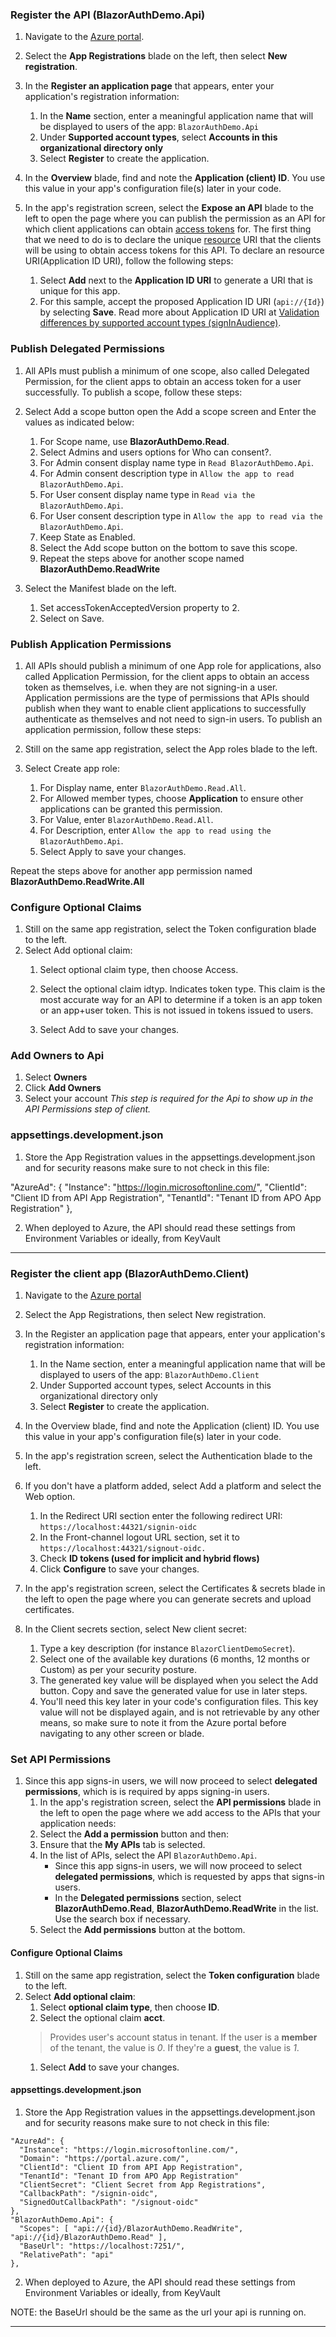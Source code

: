 ### Register the API (BlazorAuthDemo.Api)

1.  Navigate to the [Azure portal](https://portal.azure.com).

2.  Select the **App Registrations** blade on the left, then select **New registration**.

3.  In the **Register an application page** that appears, enter your application's registration information:
    1.  In the **Name** section, enter a meaningful application name that will be displayed to users of the app: `BlazorAuthDemo.Api`
    2.  Under **Supported account types**, select **Accounts in this organizational directory only**
    3.  Select **Register** to create the application.

4.  In the **Overview** blade, find and note the **Application (client) ID**. You use this value in your app's configuration file(s) later in your code.

5.  In the app's registration screen, select the **Expose an API** blade to the left to open the page where you can publish the permission as an API for which client applications can obtain [access tokens](https://aka.ms/access-tokens) for. The first thing that we need to do is to declare the unique [resource](https://docs.microsoft.com/azure/active-directory/develop/v2-oauth2-auth-code-flow) URI that the clients will be using to obtain access tokens for this API. To declare an resource URI(Application ID URI), follow the following steps:
    1.  Select **Add** next to the **Application ID URI** to generate a URI that is unique for this app.
    2.  For this sample, accept the proposed Application ID URI (`api://{Id}`) by selecting **Save**. Read more about Application ID URI at [Validation differences by supported account types (signInAudience)](https://docs.microsoft.com/azure/active-directory/develop/supported-accounts-validation).

### Publish Delegated Permissions

1. All APIs must publish a minimum of one scope, also called Delegated Permission, for the client apps to obtain an access token for a user successfully. To publish a scope, follow these steps:

2. Select Add a scope button open the Add a scope screen and Enter the values as indicated below:
    1. For Scope name, use **BlazorAuthDemo.Read**.
    2. Select Admins and users options for Who can consent?.
    3. For Admin consent display name type in `Read BlazorAuthDemo.Api`.
    4. For Admin consent description type in `Allow the app to read BlazorAuthDemo.Api`.
    5. For User consent display name type in `Read via the BlazorAuthDemo.Api`.
    6. For User consent description type in `Allow the app to read via the BlazorAuthDemo.Api`.
    7. Keep State as Enabled.
    8. Select the Add scope button on the bottom to save this scope.
    9. Repeat the steps above for another scope named **BlazorAuthDemo.ReadWrite**

1. Select the Manifest blade on the left.
    1. Set accessTokenAcceptedVersion property to 2.
    2. Select on Save.

### Publish Application Permissions

1. All APIs should publish a minimum of one App role for applications, also called Application Permission, for the client apps to obtain an access token as themselves, i.e. when they are not signing-in a user. Application permissions are the type of permissions that APIs should publish when they want to enable client applications to successfully authenticate as themselves and not need to sign-in users. To publish an application permission, follow these steps:

2. Still on the same app registration, select the App roles blade to the left.

3. Select Create app role:

    1. For Display name, enter `BlazorAuthDemo.Read.All`.
    2. For Allowed member types, choose **Application** to ensure other applications can be granted this permission.
    3. For Value, enter `BlazorAuthDemo.Read.All`.
    4. For Description, enter `Allow the app to read using the BlazorAuthDemo.Api`.
    5. Select Apply to save your changes.
    
Repeat the steps above for another app permission named **BlazorAuthDemo.ReadWrite.All**

### Configure Optional Claims
1. Still on the same app registration, select the Token configuration blade to the left.
2. Select Add optional claim:
    1. Select optional claim type, then choose Access.
    2. Select the optional claim idtyp.
Indicates token type. This claim is the most accurate way for an API to determine if a token is an app token or an app+user token. This is not issued in tokens issued to users.

    3. Select Add to save your changes.

### Add Owners to Api
1. Select **Owners**
2. Click **Add Owners**
3. Select your account
*This step is required for the Api to show up in the API Permissions step of client.*    

### appsettings.development.json

1.  Store the App Registration values in the appsettings.development.json and for security reasons make sure to not check in this file:

  "AzureAd": {
    "Instance": "https://login.microsoftonline.com/",
    "ClientId": "Client ID from API App Registration",
    "TenantId": "Tenant ID from APO App Registration"
  },

2.  When deployed to Azure, the API should read these settings from Environment Variables or ideally, from KeyVault

***

### Register the client app (BlazorAuthDemo.Client) 

1.  Navigate to the [Azure portal](https://portal.azure.com)

2. Select the App Registrations, then select New registration.

3. In the Register an application page that appears, enter your application's registration information:
    1. In the Name section, enter a meaningful application name that will be displayed to users of the app: `BlazorAuthDemo.Client`
    2. Under Supported account types, select Accounts in this organizational directory only
    3. Select **Register** to create the application.

4. In the Overview blade, find and note the Application (client) ID. You use this value in your app's configuration file(s) later in your code.
5. In the app's registration screen, select the Authentication blade to the left.
6. If you don't have a platform added, select Add a platform and select the Web option.
    1. In the Redirect URI section enter the following redirect URI: `https://localhost:44321/signin-oidc`
    2. In the Front-channel logout URL section, set it to `https://localhost:44321/signout-oidc.`
    3. Check **ID tokens (used for implicit and hybrid flows)**
    4. Click **Configure** to save your changes.

7. In the app's registration screen, select the Certificates & secrets blade in the left to open the page where you can generate secrets and upload certificates.
8. In the Client secrets section, select New client secret:
    1. Type a key description (for instance `BlazorClientDemoSecret`).
    2. Select one of the available key durations (6 months, 12 months or Custom) as per your security posture.
    3. The generated key value will be displayed when you select the Add button. Copy and save the generated value for use in later steps.
    4. You'll need this key later in your code's configuration files. This key value will not be displayed again, and is not retrievable by any other means, so make sure to note it from the Azure portal before navigating to any other screen or blade.

### Set API Permissions
1. Since this app signs-in users, we will now proceed to select **delegated permissions**, which is is required by apps signing-in users.
   1. In the app's registration screen, select the **API permissions** blade in the left to open the page where we add access to the APIs that your application needs:
   1. Select the **Add a permission** button and then:
   1. Ensure that the **My APIs** tab is selected.
   1. In the list of APIs, select the API `BlazorAuthDemo.Api`.
      * Since this app signs-in users, we will now proceed to select **delegated permissions**, which is requested by apps that signs-in users.
      * In the **Delegated permissions** section, select **BlazorAuthDemo.Read**, **BlazorAuthDemo.ReadWrite** in the list. Use the search box if necessary.
   1. Select the **Add permissions** button at the bottom.

#### Configure Optional Claims

1. Still on the same app registration, select the **Token configuration** blade to the left.
1. Select **Add optional claim**:
    1. Select **optional claim type**, then choose **ID**.
    1. Select the optional claim **acct**.
    > Provides user's account status in tenant. If the user is a **member** of the tenant, the value is *0*. If they're a **guest**, the value is *1*.
    1. Select **Add** to save your changes.

#### appsettings.development.json

1.  Store the App Registration values in the appsettings.development.json and for security reasons make sure to not check in this file:

  ~~~
  "AzureAd": {
    "Instance": "https://login.microsoftonline.com/",
    "Domain": "https://portal.azure.com/",
    "ClientId": "Client ID from API App Registration",
    "TenantId": "Tenant ID from APO App Registration"
    "ClientSecret": "Client Secret from App Registrations",
    "CallbackPath": "/signin-oidc",
    "SignedOutCallbackPath": "/signout-oidc"
  },
  "BlazorAuthDemo.Api": {
    "Scopes": [ "api://{id}/BlazorAuthDemo.ReadWrite", "api://{id}/BlazorAuthDemo.Read" ],
    "BaseUrl": "https://localhost:7251/",
    "RelativePath": "api"
  },
~~~

2.  When deployed to Azure, the API should read these settings from Environment Variables or ideally, from KeyVault

NOTE: the BaseUrl should be the same as the url your api is running on.

***
